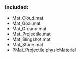 ### Included:
- Mat_Cloud.mat
- Mat_Goal.mat
- Mat_Ground.mat
- Mat_Projectile.mat
- Mat_Slingshot.mat
- Mat_Stone.mat
- PMat_Projectile.physicMaterial